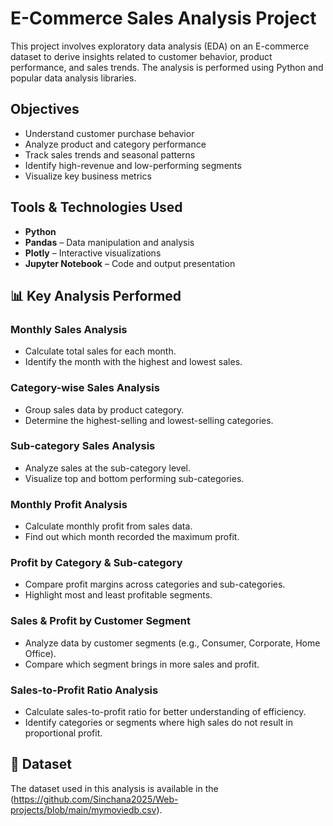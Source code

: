 # E-Commerce Sales Analysis Project

This project involves exploratory data analysis (EDA) on an E-commerce dataset to derive insights related to customer behavior, product performance, and sales trends. The analysis is performed using Python and popular data analysis libraries.

## Objectives

- Understand customer purchase behavior
- Analyze product and category performance
- Track sales trends and seasonal patterns
- Identify high-revenue and low-performing segments
- Visualize key business metrics

## Tools & Technologies Used

- **Python**
- **Pandas** – Data manipulation and analysis
- **Plotly** – Interactive visualizations
- **Jupyter Notebook** – Code and output presentation

## 📊 Key Analysis Performed

### Monthly Sales Analysis
- Calculate total sales for each month.
- Identify the month with the highest and lowest sales.
### Category-wise Sales Analysis
- Group sales data by product category.
- Determine the highest-selling and lowest-selling categories.
### Sub-category Sales Analysis
- Analyze sales at the sub-category level.
- Visualize top and bottom performing sub-categories.
### Monthly Profit Analysis
- Calculate monthly profit from sales data.
- Find out which month recorded the maximum profit.
### Profit by Category & Sub-category
- Compare profit margins across categories and sub-categories.
- Highlight most and least profitable segments.
### Sales & Profit by Customer Segment
- Analyze data by customer segments (e.g., Consumer, Corporate, Home Office).
- Compare which segment brings in more sales and profit.
### Sales-to-Profit Ratio Analysis
- Calculate sales-to-profit ratio for better understanding of efficiency.
- Identify categories or segments where high sales do not result in proportional profit.

## 📁 Dataset

The dataset used in this analysis is available in the (https://github.com/Sinchana2025/Web-projects/blob/main/mymoviedb.csv).




